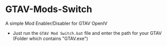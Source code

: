 # GTAV-Mods-Switch
A simple Mod Enabler/Disabler for GTAV OpenIV

* Just run the `GTAV Mod Switch.bat` file and enter the path for your GTAV (Folder which contains "GTAV.exe")  
